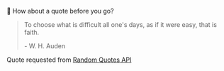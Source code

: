 📣 How about a quote before you go?

> To choose what is difficult all one's days, as if it were easy, that is faith.
>
> <p>- W. H. Auden</p>

Quote requested from [Random Quotes API](https://github.com/lukePeavey/quotable)
